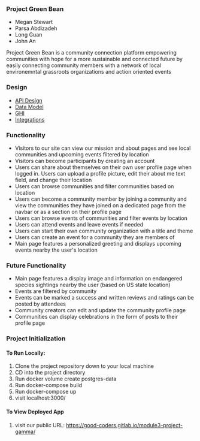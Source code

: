 ### Project Green Bean

- Megan Stewart
- Parsa Abdizadeh
- Long Guan
- John An

Project Green Bean is a community connection platform empowering communities with hope for a more sustainable and connected future by easily connecting community members with a network of local environemntal grassroots organizations and action oriented events

### Design

- [API Design](./API_DESIGN.MD)
- [Data Model](./DATA_MODEL.MD)
- [GHI](./GHI.MD)
- [Integrations](./INTEGRATIONS.MD)

### Functionality

- Visitors to our site can view our mission and about pages and see local communities and upcoming events filtered by location
- Visitors can become participants by creating an account
- Users can share about themselves on their own user profile page when logged in. Users can upload a profile picture, edit their about me text field, and change their location
- Users can browse communities and filter communities based on location
- Users can become a community member by joining a community and view the communities they have joined on a dedicated page from the navbar or as a section on their profile page
- Users can browse events of communities and filter events by location
- Users can attend events and leave events if needed
- Users can start their own community organization with a title and theme
- Users can create an event for a community they are members of
- Main page features a personalized greeting and displays upcoming events nearby the user's location

### Future Functionality

- Main page features a display image and information on endangered species sightings nearby the user (based on US state location)
- Events are filtered by community
- Events can be marked a success and written reviews and ratings can be posted by attendees
- Community creators can edit and update the community profile page
- Communities can display celebrations in the form of posts to their profile page

### Project Initialization

#### To Run Locally:
1. Clone the project repository down to your local machine
2. CD into the project directory
3. Run docker volume create postgres-data
4. Run docker-compose build
5. Run docker-compose up
6. visit localhost:3000/

#### To View Deployed App
1. visit our public URL: https://good-coders.gitlab.io/module3-project-gamma/
